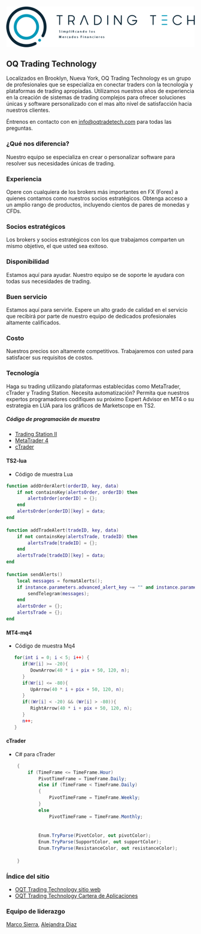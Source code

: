 <p align="center"><img src="oqt_logo_black_esp.png"></p>

## OQ Trading Technology
Localizados en Brooklyn, Nueva York, OQ Trading Technology es un grupo de profesionales que se especializa en conectar traders con la tecnología y plataformas de trading apropiadas. Utilizamos nuestros años de experiencia en la creación de sistemas de trading complejos para ofrecer soluciones únicas y software personalizado con el mas alto nivel de satisfacción hacia nuestros clientes.

Éntrenos en contacto con en  [info@oqtradetech.com](mailto:info@oqtradetech.com) para todas las preguntas.

### ¿Qué nos diferencia?
Nuestro equipo se especializa en crear o personalizar software para resolver sus necesidades únicas de trading.

### Experiencia
Opere con cualquiera de los brokers más importantes en FX (Forex) a quienes contamos como nuestros socios estratégicos. Obtenga acceso a un amplio rango de productos, incluyendo cientos de pares de monedas y CFDs.  

### Socios estratégicos
Los brokers y socios estratégicos con los que trabajamos comparten un mismo objetivo, el que usted sea exitoso.

### Disponibilidad
Estamos aquí para ayudar. Nuestro equipo se de soporte le ayudara con todas sus necesidades de trading.

### Buen servicio
Estamos aquí para servirle. Espere un alto grado de calidad en el servicio que recibirá por parte de nuestro equipo de dedicados profesionales altamente calificados.

### Costo
Nuestros precios son altamente competitivos. Trabajaremos con usted para satisfacer sus requisitos de costos.

### Tecnología
Haga su trading utilizando plataformas establecidas como MetaTrader, cTrader y Trading Station. Necesita automatización? Permita que nuestros expertos programadores codifiquen su próximo Expert Advisor en MT4 o su estrategia en LUA para los gráficos de Marketscope en TS2.

##### Código de programación de muestra

- [Trading Station II](https://github.com/oq-trade-tech/about_us#TS2-lua)
- [MetaTrader 4](https://github.com/oq-trade-tech/about_us#MT4-mq4)
- [cTrader](https://github.com/oq-trade-tech/about_us#cTrader)

#### TS2-lua
  * Código de muestra Lua

```lua
function addOrderAlert(orderID, key, data)
	if not containsKey(alertsOrder, orderID) then
		alertsOrder[orderID] = {};
	end
	alertsOrder[orderID][key] = data;
end

function addTradeAlert(tradeID, key, data)
	if not containsKey(alertsTrade, tradeID) then
		alertsTrade[tradeID] = {};
	end
	alertsTrade[tradeID][key] = data;
end

function sendAlerts()
	local messages = formatAlerts();
	if instance.parameters.advanced_alert_key ~= "" and instance.parameters.use_advanced_alert then
		sendTelegram(messages);
	end
	alertsOrder = {};
	alertsTrade = {};
end
```
#### MT4-mq4
  * Código de muestra Mq4

```lua
   for(int i = 0; i < 5; i++) {
      if(Wr[i] >= -20){
         DownArrow(40 * i + pix + 50, 120, n);
      }
      if(Wr[i] <= -80){
         UpArrow(40 * i + pix + 50, 120, n);
      }
      if((Wr[i] < -20) && (Wr[i] > -80)){
         RightArrow(40 * i + pix + 50, 120, n);
      }
      n++; 
   }
```

#### cTrader
  * C# para cTrader

```C#
	{ 
		if (TimeFrame <= TimeFrame.Hour)
    		PivotTimeFrame = TimeFrame.Daily;
    		else if (TimeFrame < TimeFrame.Daily)
    		{
    			PivotTimeFrame = TimeFrame.Weekly;
    		}
    		else
    			PivotTimeFrame = TimeFrame.Monthly;
 
 
    		Enum.TryParse(PivotColor, out pivotColor);
    		Enum.TryParse(SupportColor, out supportColor);
    		Enum.TryParse(ResistanceColor, out resistanceColor);
 
 	}
```

### Índice del sitio
* [OQT Trading Technology sitio web](https://www.oqtradetech.com)
* [OQT Trading Technology Cartera de Aplicaciones](https://oq-trade-tech.github.io)

### Equipo de liderazgo

[Marco Sierra](https://www.linkedin.com/in/marcosierra1/),
[Alejandra Diaz](https://www.linkedin.com/in/alejandra-diaz-2b973410b/)